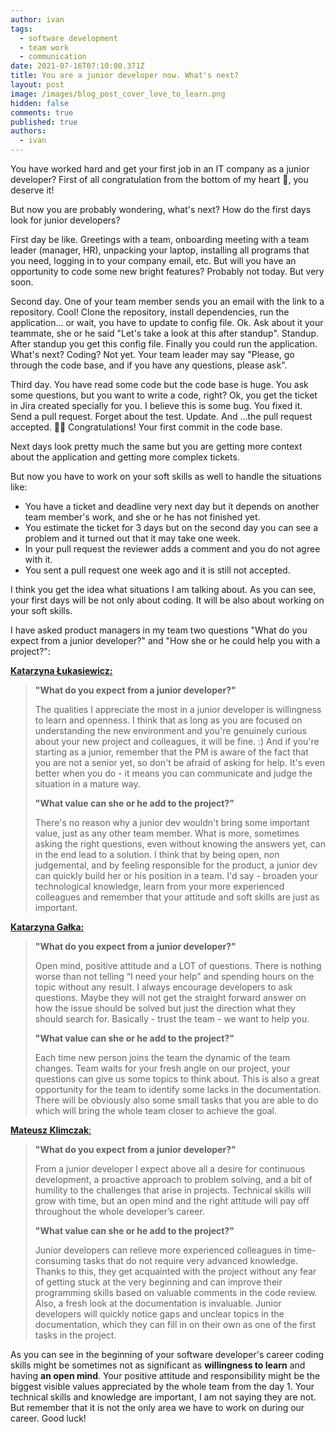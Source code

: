 ```yaml
---
author: ivan
tags:
  - software development
  - team work
  - communication
date: 2021-07-16T07:10:00.371Z
title: You are a junior developer now. What's next?
layout: post
image: /images/blog_post_cover_love_to_learn.png
hidden: false
comments: true
published: true
authors:
  - ivan
---
```

You have worked hard and get your first job in an IT company as a junior developer? First of all congratulation from the bottom of my heart 💓, you deserve it!

But now you are probably wondering, what's next? How do the first days look for junior developers?

First day be like. Greetings with a team, onboarding meeting with a team leader (manager, HR), unpacking your laptop, installing all programs that you need, logging in to your company email, etc. But will you have an opportunity to code some new bright features? Probably not today. But very soon. 

Second day. One of your team member sends you an email with the link to a repository. Cool! Clone the repository, install dependencies, run the application... or wait, you have to update to config file. Ok. Ask about it your teammate, she or he said "Let's take a look at this after standup". Standup. After standup you get this config file. Finally you could run the application. What's next? Coding? Not yet. Your team leader may say "Please, go through the code base, and if you have any questions, please ask".

Third day. You have read some code but the code base is huge. You ask some questions, but you want to write a code, right? Ok, you get the ticket in Jira created specially for you. I believe this is some bug. You fixed it. Send a pull request. Forget about the test. Update. And ...the pull request accepted. 💪🥳 Congratulations! Your first commit in the code base.

Next days look pretty much the same but you are getting more context about the application and getting more complex tickets.

But now you have to work on your soft skills as well to handle the situations like:

* You have a ticket and deadline very next day but it depends on another team member's work, and she or he has not finished yet.
* You estimate the ticket for 3 days but on the second day you can see a problem and it turned out that it may take one week.
* In your pull request the reviewer adds a comment and you do not agree with it.
* You sent a pull request one week ago and it is still not accepted. 

I think you get the idea what situations I am talking about. As you can see, your first days will be not only about coding. It will be also about working on your soft skills. 

I have asked product managers in my team two questions "What do you expect from a junior developer?" and "How she or he could help you with a project?":

**[Katarzyna Łukasiewicz:](https://www.linkedin.com/in/katarzyna-%C5%82ukasiewicz-b473901aa/)**

> **"What do you expect from a junior developer?"**
>
> The qualities I appreciate the most in a junior developer is willingness to learn and openness. I think that as long as you are focused on understanding the new environment and you're genuinely curious about your new project and colleagues, it will be fine. :) And if you're starting as a junior, remember that the PM is aware of the fact that you are not a senior yet, so don't be afraid of asking for help. It's even better when you do - it means you can communicate and judge the situation in a mature way.
>
> **"What value can she or he add to the project?"**
>
> There's no reason why a junior dev wouldn't bring some important value, just as any other team member. What is more, sometimes asking the right questions, even without knowing the answers yet, can in the end lead to a solution. I think that by being open, non judgemental, and by feeling responsible for the product, a junior dev can quickly build her or his position in a team. I'd say - broaden your technological knowledge, learn from your more experienced colleagues and remember that your attitude and soft skills are just as important.

**[Katarzyna Gałka:](https://www.linkedin.com/in/katarzyna-ga%C5%82ka-339706192/)**

> **"What do you expect from a junior developer?"**
>
> Open mind, positive attitude and a LOT of questions. There is nothing worse than not telling “I need your help” and spending hours on the topic without any result. I always encourage developers to ask questions. Maybe they will not get the straight forward answer on how the issue should be solved but just the direction what they should search for. Basically - trust the team - we want to help you.
>
> **"What value can she or he add to the project?"**
>
> Each time new person joins the team the dynamic of the team changes. Team waits for your fresh angle on our project, your questions can give us some topics to think about. This is also a great opportunity for the team to identify some lacks in the documentation. There will be obviously also some small tasks that you are able to do which will bring the whole team closer to achieve the goal.

[**Mateusz Klimczak**:](https://www.linkedin.com/in/klimczak-mateusz/)

> **"What do you expect from a junior developer?"**
>
> From a junior developer I expect above all a desire for continuous development, a proactive approach to problem solving, and a bit of humility to the challenges that arise in projects. Technical skills will grow with time, but an open mind and the right attitude will pay off throughout the whole developer’s career.
>
> **"What value can she or he add to the project?"**
>
> Junior developers can relieve more experienced colleagues in time-consuming tasks that do not require very advanced knowledge. Thanks to this, they get acquainted with the project without any fear of getting stuck at the very beginning and can improve their programming skills based on valuable comments in the code review. Also, a fresh look at the documentation is invaluable. Junior developers will quickly notice gaps and unclear topics in the documentation, which they can fill in on their own as one of the first tasks in the project.

As you can see in the beginning of your software developer's career coding skills might be sometimes not as significant as **willingness to learn** and having **an open mind**. Your positive attitude and responsibility might be the biggest visible values appreciated by the whole team from the day 1. Your technical skills and knowledge are important, I am not saying they are not. But remember that it is not the only area we have to work on during our career. Good luck!
